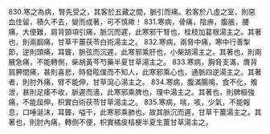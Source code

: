 830.寒之為病，腎先受之，其客於五藏之間，脈引而痛。若客於八虛之室，則惡血住留，積久不去，變而成著，可不慎歟！
831.寒病，骨痛，陰痹，腹脹，腰痛，大便難，肩背頸項引痛，脈沉而遲，此寒邪干腎也，桂枝加葛根湯主之。其著也，則兩腘痛，甘草干薑茯苓白術湯主之。
832.寒病，兩脅中痛，寒中行善掣節，逆則頭痛，耳聾，脈弦而沉遲，此寒邪乘肝也，小柴胡湯主之。其著也，則兩腋急痛，不能轉側，柴胡黃芩芍藥半夏甘草湯主之。
833.寒病，胸脅支滿，膺背肩胛間痛，甚則喜悲，時發眩僕而不知人，此寒邪乘心也，通脈四逆湯主之。其著者，則肘外痛，臂不能伸，甘草瀉心湯主之。
834.寒病，腹滿腸鳴，食不化，飧泄，甚則足痿不收，脈遲而濇，此寒邪乘脾也，理中湯主之。其著也，則髀樞強痛，不能屈伸，枳實白術茯苓甘草湯主之。
835.寒病，喘，咳，少氣，不能報息，口唾涎沫，耳聾，嗌干，此寒邪乘肺也，故其脈沉而遲，甘草干薑湯主之。其著也，則肘內痛，轉側不便，枳實橘皮桔梗半夏生薑甘草湯主之。